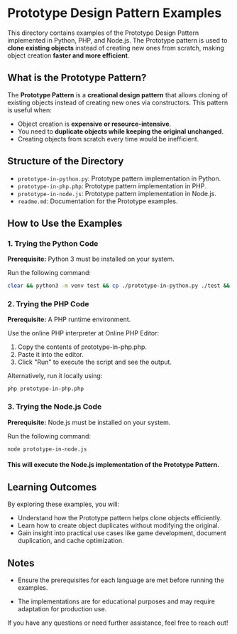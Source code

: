# Prototype Design Pattern Examples

This directory contains examples of the Prototype Design Pattern implemented in Python, PHP, and Node.js. 
The Prototype pattern is used to **clone existing objects** instead of creating new ones from scratch, making object creation **faster and more efficient**.

## What is the Prototype Pattern?

The **Prototype Pattern** is a **creational design pattern** that allows cloning of existing objects instead of creating new ones via constructors. 
This pattern is useful when:
- Object creation is **expensive or resource-intensive**.
- You need to **duplicate objects while keeping the original unchanged**.
- Creating objects from scratch every time would be inefficient.

## Structure of the Directory
- `prototype-in-python.py`: Prototype pattern implementation in Python.
- `prototype-in-php.php`: Prototype pattern implementation in PHP.
- `prototype-in-node.js`: Prototype pattern implementation in Node.js.
- `readme.md`: Documentation for the Prototype examples.

## How to Use the Examples

### 1. Trying the Python Code

**Prerequisite:** Python 3 must be installed on your system.

Run the following command:
```bash
clear && python3 -m venv test && cp ./prototype-in-python.py ./test && python3 ./prototype-in-python.py && rm -R ./test
```

### 2. Trying the PHP Code
**Prerequisite:** A PHP runtime environment.

Use the online PHP interpreter at Online PHP Editor:

1. Copy the contents of prototype-in-php.php.
2. Paste it into the editor.
3. Click "Run" to execute the script and see the output.

Alternatively, run it locally using:

```
php prototype-in-php.php
```

### 3. Trying the Node.js Code
**Prerequisite:** Node.js must be installed on your system.

Run the following command:

```
node prototype-in-node.js
```
#### This will execute the Node.js implementation of the Prototype Pattern.


## Learning Outcomes
By exploring these examples, you will:

- Understand how the Prototype pattern helps clone objects efficiently.
- Learn how to create object duplicates without modifying the original.
- Gain insight into practical use cases like game development, document duplication, and cache optimization.

## Notes
- Ensure the prerequisites for each language are met before running the examples.

- The implementations are for educational purposes and may require adaptation for production use.

If you have any questions or need further assistance, feel free to reach out!